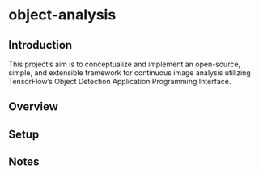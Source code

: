 # object-analysis
## Introduction
This project’s aim is to conceptualize and implement an open-source, simple, and extensible framework for continuous image analysis utilizing TensorFlow’s Object Detection Application Programming Interface.
## Overview
## Setup
## Notes

